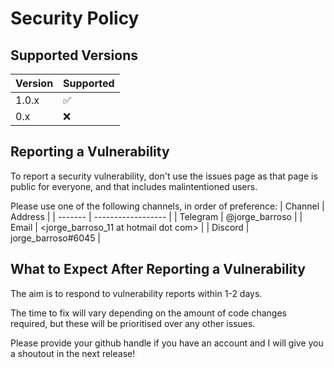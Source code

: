 # Security Policy

## Supported Versions

| Version | Supported          |
| ------- | ------------------ |
| 1.0.x   | :white_check_mark: |
| 0.x     | :x:                |

## Reporting a Vulnerability

To report a security vulnerability, don't use the issues page as that page is public for everyone, and that includes malintentioned users.

Please use one of the following channels, in order of preference:
| Channel    | Address                               |
| -------    | ------------------                    |
| Telegram   | @jorge_barroso                        |
| Email      | <jorge_barroso_11 at hotmail dot com> |
| Discord    | jorge_barroso#6045                    |

## What to Expect After Reporting a Vulnerability
The aim is to respond to vulnerability reports within 1-2 days.

The time to fix will vary depending on the amount of code changes required, but these will be prioritised over any other issues.

Please provide your github handle if you have an account and I will give you a shoutout in the next release!
